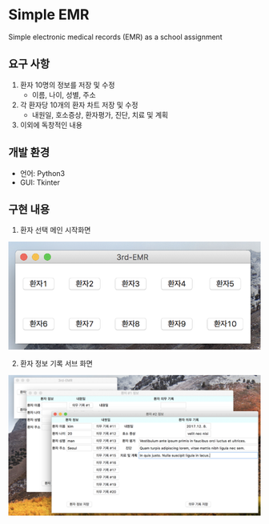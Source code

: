 Simple EMR
====================
Simple electronic medical records (EMR) as a school assignment

요구 사항
--------------------
1. 환자 10명의 정보를 저장 및 수정
   * 이름, 나이, 성별, 주소
2. 각 환자당 10개의 환자 차트 저장 및 수정
   * 내원일, 호소증상, 환자평가, 진단, 치료 및 계획
3. 이외에 독창적인 내용

개발 환경
--------------------
* 언어: Python3
* GUI: Tkinter

구현 내용
--------------------
1. 환자 선택 메인 시작화면

![main_window](/screenshots/main_window.png)

2. 환자 정보 기록 서브 화면

![sub_window](/screenshots/sub_window.png)
